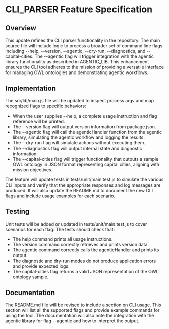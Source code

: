 # CLI_PARSER Feature Specification

## Overview
This update refines the CLI parser functionality in the repository. The main source file will include logic to process a broader set of command line flags including --help, --version, --agentic, --dry-run, --diagnostics, and --capital-cities. The --agentic flag will trigger integration with the agentic library functionality as described in AGENTIC_LIB. This enhancement ensures the CLI tool adheres to the mission of providing a versatile interface for managing OWL ontologies and demonstrating agentic workflows.

## Implementation
The src/lib/main.js file will be updated to inspect process.argv and map recognized flags to specific behaviors:

- When the user supplies --help, a complete usage instruction and flag reference will be printed.
- The --version flag will output version information from package.json.
- The --agentic flag will call the agenticHandler function from the agentic library, simulating the agentic workflow and logging the results.
- The --dry-run flag will simulate actions without executing them.
- The --diagnostics flag will output internal state and diagnostic information.
- The --capital-cities flag will trigger functionality that outputs a sample OWL ontology in JSON format representing capital cities, aligning with mission objectives.

The feature will update tests in tests/unit/main.test.js to simulate the various CLI inputs and verify that the appropriate responses and log messages are produced. It will also update the README.md to document the new CLI flags and include usage examples for each scenario.

## Testing
Unit tests will be added or updated in tests/unit/main.test.js to cover scenarios for each flag. The tests should check that:
- The help command prints all usage instructions.
- The version command correctly retrieves and prints version data.
- The agentic command correctly calls the agenticHandler and prints its output.
- The diagnostic and dry-run modes do not produce application errors and provide expected logs.
- The capital-cities flag returns a valid JSON representation of the OWL ontology sample.

## Documentation
The README.md file will be revised to include a section on CLI usage. This section will list all the supported flags and provide example commands for using the tool. The documentation will also note the integration with the agentic library for flag --agentic and how to interpret the output.
